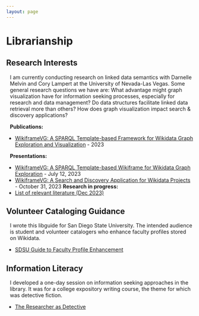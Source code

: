 ```yaml
---
layout: page
---
```

<style>
    p {
        margin-left: 10px;
    }
</style>
# Librarianship

## Research Interests
<p>I am currently conducting research on linked data semantics with Darnelle Melvin and Cory Lampert at the University of Nevada-Las Vegas. Some general research questions we have are: What advantage might graph visualization have for information seeking processes, especially for research and data management? Do data structures facilitate linked data retrieval more than others? How does graph visualization impact search & discovery applications?</p>

**Publications:** 
 * [WikiframeVG: A SPARQL Template-based Framework for Wikidata Graph Exploration and Visualization](https://osf.io/pbm8k/) - 2023

 **Presentations:** 
 * [WikiframeVG: A SPARQL Template-based Wikiframe for Wikidata Graph Exploration](https://osf.io/p9by4/) - July 12, 2023
 * [WikiframeVG: A Search and Discovery Application for Wikidata Projects](https://osf.io/kh4t9/) - October 31, 2023
**Research in progress:**
 * [List of relevant literature (Dec 2023)](/docs/research_list.xlsx)

## Volunteer Cataloging Guidance
<p>I wrote this libguide for San Diego State University. The intended audience is student and volunteer catalogers who enhance faculty profiles stored on Wikidata.</p>

 * [SDSU Guide to Faculty Profile Enhancement](/docs/sdsu_libguide_profile_enhancement.docx)
 
## Information Literacy
<p>I developed a one-day session on information seeking approaches in the library. It was for a college expository writing course, the theme for which was detective fiction.</p>

 * [The Researcher as Detective](/docs/infoseeking_instruction.pptx)